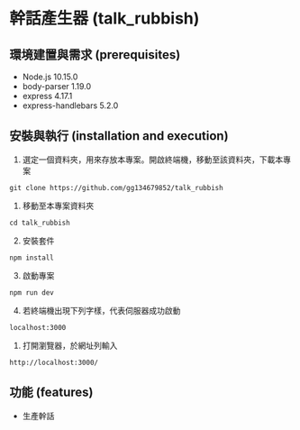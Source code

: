 # 幹話產生器 (talk_rubbish)

## 環境建置與需求 (prerequisites)
- Node.js 10.15.0
- body-parser 1.19.0
- express 4.17.1
- express-handlebars 5.2.0

## 安裝與執行 (installation and execution)
1. 選定一個資料夾，用來存放本專案。開啟終端機，移動至該資料夾，下載本專案
```
git clone https://github.com/gg134679852/talk_rubbish
```
1. 移動至本專案資料夾
```
cd talk_rubbish
```
2. 安裝套件
```
npm install
```
3. 啟動專案
```
npm run dev
```
4. 若終端機出現下列字樣，代表伺服器成功啟動
```
localhost:3000

```
1. 打開瀏覽器，於網址列輸入
```
http://localhost:3000/
```

## 功能 (features)
- 生產幹話
